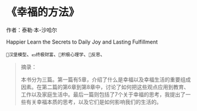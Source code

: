 # 《幸福的方法》

作者：泰勒·本-沙哈尔

Happier Learn the Secrets to Daily Joy and Lasting Fulfillment

`🍔汉堡模型`、`💴终极财富`、`💪积极心理学`、`🤔反思`、

> 摘录：
>
> 本书分为三篇。第一篇有5章，介绍了什么是幸福以及幸福生活的重要组成因素。在第二篇的第6章到第8章中，讨论了如何把这些观点应用到教育、工作以及家庭生活中。最后一篇则包括了7个关于幸福的思考，我提出了一些有关幸福本质的思考，以及它们是如何影响我们的生活的。









